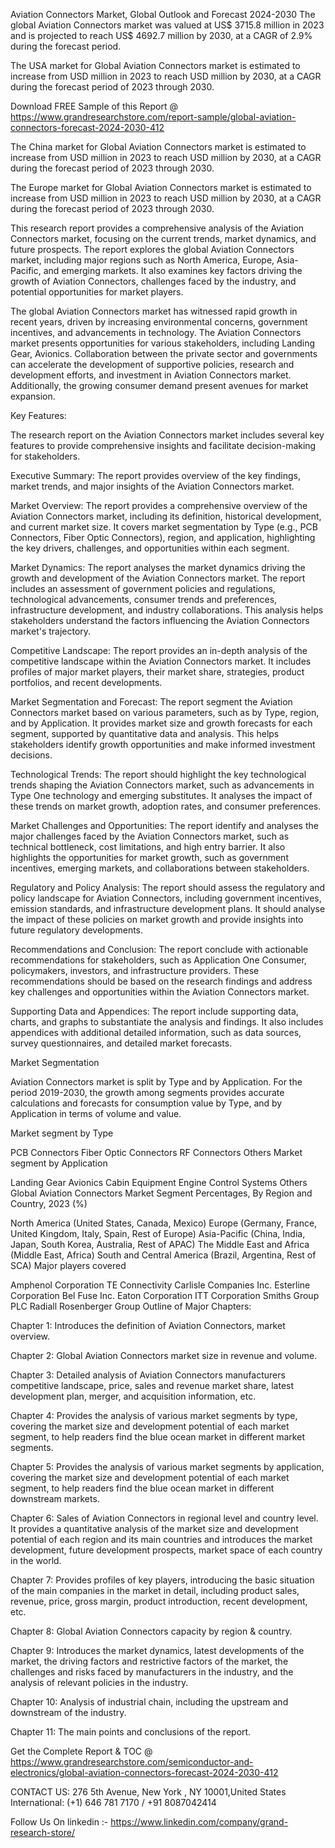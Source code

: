 Aviation Connectors Market, Global Outlook and Forecast 2024-2030
The global Aviation Connectors market was valued at US$ 3715.8 million in 2023 and is projected to reach US$ 4692.7 million by 2030, at a CAGR of 2.9% during the forecast period.

The USA market for Global Aviation Connectors market is estimated to increase from USD million in 2023 to reach USD million by 2030, at a CAGR during the forecast period of 2023 through 2030.

Download FREE Sample of this Report @ https://www.grandresearchstore.com/report-sample/global-aviation-connectors-forecast-2024-2030-412

The China market for Global Aviation Connectors market is estimated to increase from USD million in 2023 to reach USD million by 2030, at a CAGR during the forecast period of 2023 through 2030.

The Europe market for Global Aviation Connectors market is estimated to increase from USD million in 2023 to reach USD million by 2030, at a CAGR during the forecast period of 2023 through 2030.

This research report provides a comprehensive analysis of the Aviation Connectors market, focusing on the current trends, market dynamics, and future prospects. The report explores the global Aviation Connectors market, including major regions such as North America, Europe, Asia-Pacific, and emerging markets. It also examines key factors driving the growth of Aviation Connectors, challenges faced by the industry, and potential opportunities for market players.

The global Aviation Connectors market has witnessed rapid growth in recent years, driven by increasing environmental concerns, government incentives, and advancements in technology. The Aviation Connectors market presents opportunities for various stakeholders, including Landing Gear, Avionics. Collaboration between the private sector and governments can accelerate the development of supportive policies, research and development efforts, and investment in Aviation Connectors market. Additionally, the growing consumer demand present avenues for market expansion.

Key Features:

The research report on the Aviation Connectors market includes several key features to provide comprehensive insights and facilitate decision-making for stakeholders.

Executive Summary: The report provides overview of the key findings, market trends, and major insights of the Aviation Connectors market.

Market Overview: The report provides a comprehensive overview of the Aviation Connectors market, including its definition, historical development, and current market size. It covers market segmentation by Type (e.g., PCB Connectors, Fiber Optic Connectors), region, and application, highlighting the key drivers, challenges, and opportunities within each segment.

Market Dynamics: The report analyses the market dynamics driving the growth and development of the Aviation Connectors market. The report includes an assessment of government policies and regulations, technological advancements, consumer trends and preferences, infrastructure development, and industry collaborations. This analysis helps stakeholders understand the factors influencing the Aviation Connectors market's trajectory.

Competitive Landscape: The report provides an in-depth analysis of the competitive landscape within the Aviation Connectors market. It includes profiles of major market players, their market share, strategies, product portfolios, and recent developments.

Market Segmentation and Forecast: The report segment the Aviation Connectors market based on various parameters, such as by Type, region, and by Application. It provides market size and growth forecasts for each segment, supported by quantitative data and analysis. This helps stakeholders identify growth opportunities and make informed investment decisions.

Technological Trends: The report should highlight the key technological trends shaping the Aviation Connectors market, such as advancements in Type One technology and emerging substitutes. It analyses the impact of these trends on market growth, adoption rates, and consumer preferences.

Market Challenges and Opportunities: The report identify and analyses the major challenges faced by the Aviation Connectors market, such as technical bottleneck, cost limitations, and high entry barrier. It also highlights the opportunities for market growth, such as government incentives, emerging markets, and collaborations between stakeholders.

Regulatory and Policy Analysis: The report should assess the regulatory and policy landscape for Aviation Connectors, including government incentives, emission standards, and infrastructure development plans. It should analyse the impact of these policies on market growth and provide insights into future regulatory developments.

Recommendations and Conclusion: The report conclude with actionable recommendations for stakeholders, such as Application One Consumer, policymakers, investors, and infrastructure providers. These recommendations should be based on the research findings and address key challenges and opportunities within the Aviation Connectors market.

Supporting Data and Appendices: The report include supporting data, charts, and graphs to substantiate the analysis and findings. It also includes appendices with additional detailed information, such as data sources, survey questionnaires, and detailed market forecasts.

Market Segmentation

Aviation Connectors market is split by Type and by Application. For the period 2019-2030, the growth among segments provides accurate calculations and forecasts for consumption value by Type, and by Application in terms of volume and value.

Market segment by Type

PCB Connectors
Fiber Optic Connectors
RF Connectors
Others
Market segment by Application

Landing Gear
Avionics
Cabin Equipment
Engine Control Systems
Others
Global Aviation Connectors Market Segment Percentages, By Region and Country, 2023 (%)

North America (United States, Canada, Mexico)
Europe (Germany, France, United Kingdom, Italy, Spain, Rest of Europe)
Asia-Pacific (China, India, Japan, South Korea, Australia, Rest of APAC)
The Middle East and Africa (Middle East, Africa)
South and Central America (Brazil, Argentina, Rest of SCA)
Major players covered

Amphenol Corporation
TE Connectivity
Carlisle Companies Inc.
Esterline Corporation
Bel Fuse Inc.
Eaton Corporation
ITT Corporation
Smiths Group PLC
Radiall
Rosenberger Group
Outline of Major Chapters:

Chapter 1: Introduces the definition of Aviation Connectors, market overview.

Chapter 2: Global Aviation Connectors market size in revenue and volume.

Chapter 3: Detailed analysis of Aviation Connectors manufacturers competitive landscape, price, sales and revenue market share, latest development plan, merger, and acquisition information, etc.

Chapter 4: Provides the analysis of various market segments by type, covering the market size and development potential of each market segment, to help readers find the blue ocean market in different market segments.

Chapter 5: Provides the analysis of various market segments by application, covering the market size and development potential of each market segment, to help readers find the blue ocean market in different downstream markets.

Chapter 6: Sales of Aviation Connectors in regional level and country level. It provides a quantitative analysis of the market size and development potential of each region and its main countries and introduces the market development, future development prospects, market space of each country in the world.

Chapter 7: Provides profiles of key players, introducing the basic situation of the main companies in the market in detail, including product sales, revenue, price, gross margin, product introduction, recent development, etc.

Chapter 8: Global Aviation Connectors capacity by region & country.

Chapter 9: Introduces the market dynamics, latest developments of the market, the driving factors and restrictive factors of the market, the challenges and risks faced by manufacturers in the industry, and the analysis of relevant policies in the industry.

Chapter 10: Analysis of industrial chain, including the upstream and downstream of the industry.

Chapter 11: The main points and conclusions of the report.

Get the Complete Report & TOC @ https://www.grandresearchstore.com/semiconductor-and-electronics/global-aviation-connectors-forecast-2024-2030-412

CONTACT US:
276 5th Avenue, New York , NY 10001,United States
International: (+1) 646 781 7170 / +91 8087042414

Follow Us On linkedin :- https://www.linkedin.com/company/grand-research-store/
